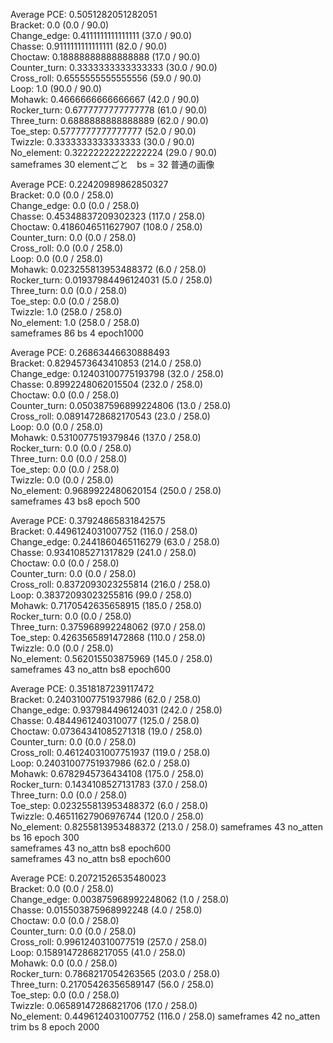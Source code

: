 Average PCE: 0.5051282051282051  
Bracket: 0.0 (0.0 / 90.0)  
Change_edge: 0.4111111111111111 (37.0 / 90.0)  
Chasse: 0.9111111111111111 (82.0 / 90.0)  
Choctaw: 0.18888888888888888 (17.0 / 90.0)  
Counter_turn: 0.3333333333333333 (30.0 / 90.0)  
Cross_roll: 0.6555555555555556 (59.0 / 90.0)  
Loop: 1.0 (90.0 / 90.0)  
Mohawk: 0.4666666666666667 (42.0 / 90.0)  
Rocker_turn: 0.6777777777777778 (61.0 / 90.0)  
Three_turn: 0.6888888888888889 (62.0 / 90.0)  
Toe_step: 0.5777777777777777 (52.0 / 90.0)  
Twizzle: 0.3333333333333333 (30.0 / 90.0)  
No_element: 0.32222222222222224 (29.0 / 90.0)  
sameframes 30 elementごと　bs = 32 普通の画像   

Average PCE: 0.22420989862850327  
Bracket: 0.0  (0.0 / 258.0)  
Change_edge: 0.0  (0.0 / 258.0)  
Chasse: 0.45348837209302323  (117.0 / 258.0)  
Choctaw: 0.4186046511627907  (108.0 / 258.0)  
Counter_turn: 0.0  (0.0 / 258.0)  
Cross_roll: 0.0  (0.0 / 258.0)  
Loop: 0.0  (0.0 / 258.0)  
Mohawk: 0.023255813953488372  (6.0 / 258.0)  
Rocker_turn: 0.01937984496124031  (5.0 / 258.0)  
Three_turn: 0.0  (0.0 / 258.0)  
Toe_step: 0.0  (0.0 / 258.0)    
Twizzle: 1.0  (258.0 / 258.0)  
No_element: 1.0  (258.0 / 258.0)  
sameframes 86 bs 4 epoch1000

Average PCE: 0.26863446630888493  
Bracket: 0.8294573643410853  (214.0 / 258.0)  
Change_edge: 0.12403100775193798  (32.0 / 258.0)  
Chasse: 0.8992248062015504  (232.0 / 258.0)  
Choctaw: 0.0  (0.0 / 258.0)  
Counter_turn: 0.050387596899224806  (13.0 / 258.0)  
Cross_roll: 0.08914728682170543  (23.0 / 258.0)  
Loop: 0.0  (0.0 / 258.0)  
Mohawk: 0.5310077519379846  (137.0 / 258.0)  
Rocker_turn: 0.0  (0.0 / 258.0)  
Three_turn: 0.0  (0.0 / 258.0)  
Toe_step: 0.0  (0.0 / 258.0)  
Twizzle: 0.0  (0.0 / 258.0)  
No_element: 0.9689922480620154  (250.0 / 258.0)  
sameframes 43 bs8 epoch 500

Average PCE: 0.37924865831842575  
Bracket: 0.4496124031007752 (116.0 / 258.0)  
Change_edge: 0.2441860465116279 (63.0 / 258.0)  
Chasse: 0.9341085271317829 (241.0 / 258.0)  
Choctaw: 0.0 (0.0 / 258.0)  
Counter_turn: 0.0 (0.0 / 258.0)  
Cross_roll: 0.8372093023255814 (216.0 / 258.0)  
Loop: 0.38372093023255816 (99.0 / 258.0)  
Mohawk: 0.7170542635658915 (185.0 / 258.0)  
Rocker_turn: 0.0 (0.0 / 258.0)  
Three_turn: 0.375968992248062 (97.0 / 258.0)  
Toe_step: 0.4263565891472868 (110.0 / 258.0)  
Twizzle: 0.0 (0.0 / 258.0)  
No_element: 0.562015503875969 (145.0 / 258.0)  
sameframes 43 no_attn bs8 epoch600  

Average PCE: 0.3518187239117472  
Bracket: 0.24031007751937986 (62.0 / 258.0)  
Change_edge: 0.937984496124031 (242.0 / 258.0)  
Chasse: 0.4844961240310077 (125.0 / 258.0)  
Choctaw: 0.07364341085271318 (19.0 / 258.0)  
Counter_turn: 0.0 (0.0 / 258.0)  
Cross_roll: 0.46124031007751937 (119.0 / 258.0)  
Loop: 0.24031007751937986 (62.0 / 258.0)  
Mohawk: 0.6782945736434108 (175.0 / 258.0)  
Rocker_turn: 0.1434108527131783 (37.0 / 258.0)  
Three_turn: 0.0 (0.0 / 258.0)  
Toe_step: 0.023255813953488372 (6.0 / 258.0)  
Twizzle: 0.46511627906976744 (120.0 / 258.0)  
No_element: 0.8255813953488372 (213.0 / 258.0) 
sameframes 43 no_atten bs 16 epoch 300  
sameframes 43 no_attn bs8 epoch600   
sameframes 43 no_attn bs8 epoch600  


Average PCE: 0.20721526535480023  
Bracket: 0.0 (0.0 / 258.0)  
Change_edge: 0.003875968992248062 (1.0 / 258.0)  
Chasse: 0.015503875968992248 (4.0 / 258.0)  
Choctaw: 0.0 (0.0 / 258.0)  
Counter_turn: 0.0 (0.0 / 258.0)  
Cross_roll: 0.9961240310077519 (257.0 / 258.0)  
Loop: 0.15891472868217055 (41.0 / 258.0)  
Mohawk: 0.0 (0.0 / 258.0)  
Rocker_turn: 0.7868217054263565 (203.0 / 258.0)  
Three_turn: 0.21705426356589147 (56.0 / 258.0)  
Toe_step: 0.0 (0.0 / 258.0)  
Twizzle: 0.06589147286821706 (17.0 / 258.0)  
No_element: 0.4496124031007752 (116.0 / 258.0) 
sameframes 42 no_atten trim bs 8 epoch 2000  
 
